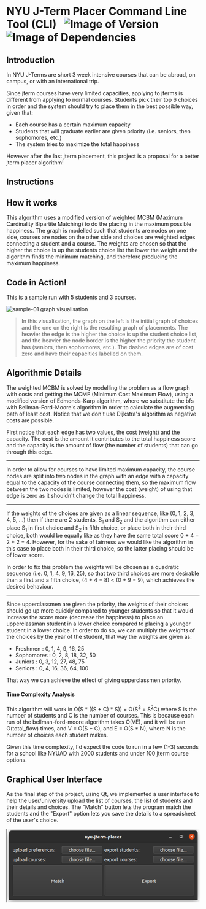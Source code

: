 # NYU J-Term Placer Command Line Tool (CLI) &nbsp; ![Image of Version](https://img.shields.io/badge/version-v1.0-green) ![Image of Dependencies](https://img.shields.io/badge/dependencies-up%20to%20date-brightgreen)

## Introduction

In NYU J-Terms are short 3 week intensive courses that can be abroad, on campus, or with an international trip.

Since jterm courses have very limited capacities, applying to jterms is different from applying to normal courses. Students pick their top 6 choices in order and the system should try to place them in the best possible way, given that:
- Each course has a certain maximum capacity
- Students that will graduate earlier are given priority (i.e. seniors, then sophomores, etc.)
- The system tries to maximize the total happiness

However after the last jterm placement, this project is a proposal for a better jterm placer algorithm!

## Instructions



## How it works

This algorithm uses a modified version of weighted MCBM (Maximum Cardinality Bipartite Matching) to do the placing in the maximum possible happiness. The graph is modelled such that students are nodes on one side, courses are nodes on the other side and choices are weighted edges connecting a student and a course. The weights are chosen so that the higher the choice is up the students choice list the lower the weight and the algorithm finds the minimum matching, and therefore producing the maximum happiness.

## Code in Action!

This is a sample run with 5 students and 3 courses.

![sample-01 graph visualisation](images/sample_diagram.png "")

> In this visualisation, the graph on the left is the initial graph of choices and the one on the right is the resulting graph of placements.
> The heavier the edge is the higher the choice is up the student choice list, and the heavier the node border is the higher the priority the student has (seniors, then sophomores, etc.).
> The dashed edges are of cost zero and have their capacities labelled on them.

## Algorithmic Details

The weighted MCBM is solved by modelling the problem as a flow graph with costs and getting the MCMF (Minimum Cost Maximum Flow), using a modified version of Edmonds-Karp algorithm, where we substitute the bfs with Bellman-Ford-Moore's algorithm in order to calculate the augmenting path of least cost. Notice that we don't use Dijkstra's algorithm as negative costs are possible.

First notice that each edge has two values, the cost (weight) and the capacity. The cost is the amount it contributes to the total happiness score and the capacity is the amount of flow (the number of students) that can go through this edge.

<hr />

In order to allow for courses to have limited maximum capacity, the course nodes are split into two nodes in the graph with an edge with a capacity equal to the capacity of the course connecting them, so the maximum flow between the two nodes is limited, however the cost (weight) of using that edge is zero as it shouldn't change the total happiness.

<hr />

If the weights of the choices are given as a linear sequence, like (0, 1, 2, 3, 4, 5, ...) then if there are 2 students, S<sub>1</sub> and S<sub>2</sub> and the algorithm can either place S<sub>1</sub> in first choice and S<sub>2</sub> in fifth choice, or place both in their third choice, both would be equally like as they have the same total score 0 + 4 = 2 + 2 = 4. However, for the sake of fairness we would like the algorithm in this case to place both in their third choice, so the latter placing should be of lower score. 

In order to fix this problem the weights will be chosen as a quadratic sequence (i.e. 0, 1, 4, 9, 16, 25), so that two third choices are more desirable than a first and a fifth choice, (4 + 4 = 8) < (0 + 9 = 9), which achieves the desired behaviour.

<hr />

Since upperclassmen are given the priority, the weights of their choices should go up more quickly compared to younger students so that it would increase the score more (decrease the happiness) to place an upperclassman student in a lower choice compared to placing a younger student in a lower choice. In order to do so, we can multiply the weights of the choices by the year of the student, that way the weights are given as:

- Freshmen   : 0, 1, 4,  9,  16, 25
- Sophomores : 0, 2, 8,  18, 32, 50
- Juniors    : 0, 3, 12, 27, 48, 75
- Seniors    : 0, 4, 16, 36, 64, 100

That way we can achieve the effect of giving upperclassmen priority.

#### Time Complexity Analysis

This algorithm will work in O(S * ((S + C) * S)) = O(S<sup>3</sup> + S<sup>2</sup>C) where S is the number of students and C is the number of courses. This is because each run of the bellman-ford-moore algorithm takes O(VE), and it will be ran O(total\_flow) times, and V = O(S + C), and E = O(S * N), where N is the number of choices each student makes.

Given this time complexity, I'd expect the code to run in a few (1-3) seconds for a school like NYUAD with 2000 students and under 100 jterm course options.

## Graphical User Interface

As the final step of the project, using Qt, we implemented a user interface to help the user/university upload the list of courses, the list of students and their details and choices. The "Match" button lets the program match the students and the "Export" option lets you save the details to a spreadsheet of the user's choice.

![](gui.png)
